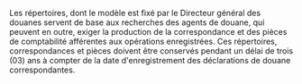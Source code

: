 Les répertoires, dont le modèle est fixé par le
Directeur général des douanes servent de base aux recherches des agents
de douane, qui peuvent en outre, exiger la production de la
correspondance et des pièces de comptabilité afférentes aux opérations
enregistrées. Ces répertoires, correspondances et pièces doivent être
conservés pendant un délai de trois (03) ans à compter de la date
d'enregistrement des déclarations de douane correspondantes.